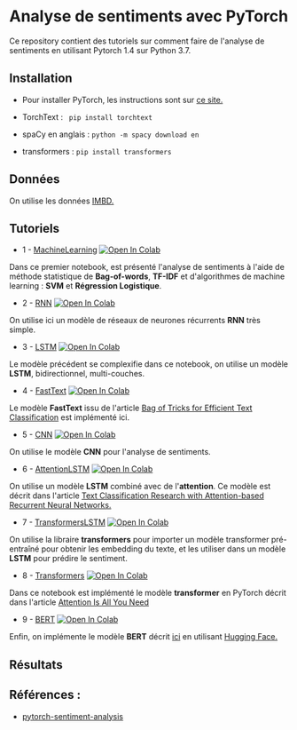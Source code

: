 # Analyse de sentiments avec PyTorch

Ce repository contient des tutoriels sur comment faire de l'analyse de sentiments en utilisant Pytorch 1.4 sur Python 3.7. 

## Installation 

 - Pour installer PyTorch, les instructions sont sur [ce site.](https://pytorch.org/get-started/locally/) 

 - TorchText : ` pip install torchtext`
 
 - spaCy en anglais : `python -m spacy download en`
 
 - transformers : `pip install transformers`
## Données

On utilise les données [IMBD.](https://ai.stanford.edu/~amaas/data/sentiment/)
## Tutoriels

 - 1 - [MachineLearning](https://github.com/aminaghoul/sentiment-analysis/blob/master/0-MachineLearning.ipynb) [![Open In Colab](https://colab.research.google.com/assets/colab-badge.svg)](https://colab.research.google.com/github/bentrevett/pytorch-sentiment-analysis/blob/master/1%20-%20Simple%20Sentiment%20Analysis.ipynb)
 
 Dans ce premier notebook, est présenté l'analyse de sentiments à l'aide de méthode statistique de **Bag-of-words**, **TF-IDF** et d'algorithmes de machine learning : **SVM** et **Régression Logistique**.

 - 2 - [RNN](https://github.com/aminaghoul/sentiment-analysis/blob/master/0-MachineLearning.ipynb) [![Open In Colab](https://colab.research.google.com/assets/colab-badge.svg)](https://colab.research.google.com/github/bentrevett/pytorch-sentiment-analysis/blob/master/1%20-%20Simple%20Sentiment%20Analysis.ipynb)

On utilise ici un modèle de réseaux de neurones récurrents **RNN** très simple.

 - 3 - [LSTM](https://github.com/aminaghoul/sentiment-analysis/blob/master/0-MachineLearning.ipynb) [![Open In Colab](https://colab.research.google.com/assets/colab-badge.svg)](https://colab.research.google.com/github/bentrevett/pytorch-sentiment-analysis/blob/master/1%20-%20Simple%20Sentiment%20Analysis.ipynb)
 
 Le modèle précédent se complexifie dans ce notebook, on utilise un modèle **LSTM**, bidirectionnel, multi-couches. 
 
 - 4 - [FastText](https://github.com/aminaghoul/sentiment-analysis/blob/master/0-MachineLearning.ipynb) [![Open In Colab](https://colab.research.google.com/assets/colab-badge.svg)](https://colab.research.google.com/github/bentrevett/pytorch-sentiment-analysis/blob/master/1%20-%20Simple%20Sentiment%20Analysis.ipynb)

Le modèle **FastText** issu de l'article [Bag of Tricks for Efficient Text Classification](https://arxiv.org/abs/1607.01759) est implémenté ici.

 - 5 - [CNN](https://github.com/aminaghoul/sentiment-analysis/blob/master/0-MachineLearning.ipynb) [![Open In Colab](https://colab.research.google.com/assets/colab-badge.svg)](https://colab.research.google.com/github/bentrevett/pytorch-sentiment-analysis/blob/master/1%20-%20Simple%20Sentiment%20Analysis.ipynb)
 
On utilise le modèle **CNN** pour l'analyse de sentiments.
 
 - 6 - [AttentionLSTM](https://github.com/aminaghoul/sentiment-analysis/blob/master/0-MachineLearning.ipynb) [![Open In Colab](https://colab.research.google.com/assets/colab-badge.svg)](https://colab.research.google.com/github/bentrevett/pytorch-sentiment-analysis/blob/master/1%20-%20Simple%20Sentiment%20Analysis.ipynb)
 
 On utilise un modèle **LSTM** combiné avec de l'**attention**. Ce modèle est décrit dans l'article [Text Classification Research with Attention-based Recurrent Neural Networks.](https://www.researchgate.net/publication/323130660_Text_Classification_Research_with_Attention-based_Recurrent_Neural_Networks)
 
 - 7 - [TransformersLSTM](https://github.com/aminaghoul/sentiment-analysis/blob/master/0-MachineLearning.ipynb) [![Open In Colab](https://colab.research.google.com/assets/colab-badge.svg)](https://colab.research.google.com/github/bentrevett/pytorch-sentiment-analysis/blob/master/1%20-%20Simple%20Sentiment%20Analysis.ipynb)
 
On utilise la libraire **transformers** pour importer un modèle transformer pré-entraîné pour obtenir les embedding du texte, et les utiliser dans un modèle **LSTM** pour prédire le sentiment.
 
 - 8 - [Transformers](https://github.com/aminaghoul/sentiment-analysis/blob/master/0-MachineLearning.ipynb) [![Open In Colab](https://colab.research.google.com/assets/colab-badge.svg)](https://colab.research.google.com/github/bentrevett/pytorch-sentiment-analysis/blob/master/1%20-%20Simple%20Sentiment%20Analysis.ipynb)

Dans ce notebook est implémenté le modèle **transformer** en PyTorch décrit dans l'article [Attention Is All You Need](https://arxiv.org/pdf/1706.03762v5.pdf)
 
  - 9 - [BERT](https://github.com/aminaghoul/sentiment-analysis/blob/master/0-MachineLearning.ipynb) [![Open In Colab](https://colab.research.google.com/assets/colab-badge.svg)](https://colab.research.google.com/github/bentrevett/pytorch-sentiment-analysis/blob/master/1%20-%20Simple%20Sentiment%20Analysis.ipynb)

 Enfin, on implémente le modèle **BERT** décrit [ici](https://arxiv.org/abs/1810.04805) en utilisant [Hugging Face.](https://github.com/huggingface/transformers) 
 
 ## Résultats
 
 ## Références : 
 
 - [pytorch-sentiment-analysis ](https://github.com/bentrevett/pytorch-sentiment-analysis#tutorials) 
 
